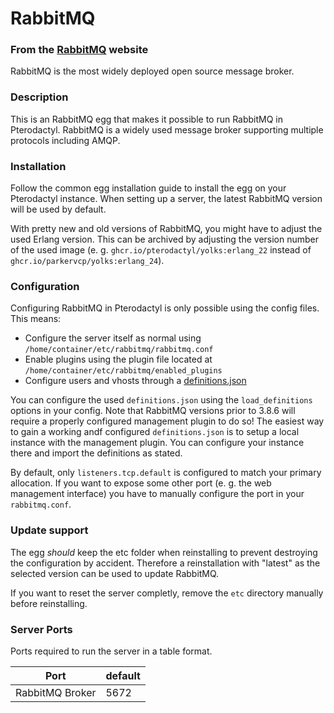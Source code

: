 # RabbitMQ

### From the [RabbitMQ](https://www.rabbitmq.com/) website
RabbitMQ is the most widely deployed open source message broker.

### Description
This is an RabbitMQ egg that makes it possible to run RabbitMQ in Pterodactyl.
RabbitMQ is a widely used message broker supporting multiple protocols including AMQP.

### Installation
Follow the common egg installation guide to install the egg on your Pterodactyl instance.
When setting up a server, the latest RabbitMQ version will be used by default.

With pretty new and old versions of RabbitMQ, you might have to adjust the used Erlang version.
This can be archived by adjusting the version number of the used image (e. g. `ghcr.io/pterodactyl/yolks:erlang_22` instead of `ghcr.io/parkervcp/yolks:erlang_24`).

### Configuration
Configuring RabbitMQ in Pterodactyl is only possible using the config files.
This means:
 - Configure the server itself as normal using `/home/container/etc/rabbitmq/rabbitmq.conf`
 - Enable plugins using the plugin file located at `/home/container/etc/rabbitmq/enabled_plugins`
 - Configure users and vhosts through a [definitions.json](https://www.rabbitmq.com/definitions.html)

You can configure the used `definitions.json` using the `load_definitions` options in your config.
Note that RabbitMQ versions prior to 3.8.6 will require a properly configured management plugin to do so!
The easiest way to gain a working andf configured `definitions.json` is to setup a local instance with the 
management plugin. You can configure your instance there and import the definitions as stated.

By default, only `listeners.tcp.default` is configured to match your primary allocation. 
If you want to expose some other port (e. g. the web management interface) you have to manually configure the
port in your `rabbitmq.conf`.

### Update support
The egg _should_ keep the etc folder when reinstalling to prevent destroying the configuration by accident. Therefore a reinstallation with "latest" as the selected version can be used to update RabbitMQ.

If you want to reset the server completly, remove the `etc` directory manually before reinstalling.

### Server Ports

Ports required to run the server in a table format.

| Port            | default |
| --------------- | ------- |
| RabbitMQ Broker | 5672    |
